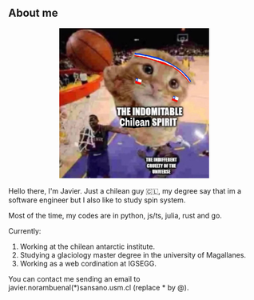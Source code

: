 ## About me
<p align="center">
  <img
  src="assets/chileanspirit.jpg"
  width="300"
  height="300"
  />
</p>

Hello there, I'm Javier. Just a chilean guy 🇨🇱, my degree say that im a software engineer but 
I also like to study spin system.

Most of the time, my codes are in python, js/ts, julia, rust and go.

Currently:
1. Working at the chilean antarctic institute.
2. Studying a glaciology master degree in the university of Magallanes.
3. Working as a web cordination at IGSEGG.

You can contact me sending an email to javier.norambuenal(*)sansano.usm.cl (replace * by @).
